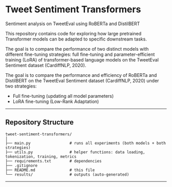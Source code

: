 # Tweet Sentiment Transformers
Sentiment analysis on TweetEval using RoBERTa and DistilBERT

This repository contains code for exploring how large pretrained Transformer models can be adapted to
specific downstream tasks. 

The goal is to compare the performance of two distinct models with different fine-tuning strategies:
full fine-tuning and parameter-efficient training (LoRA) of transformer-based language models on the
TweetEval Sentiment dataset (CardiffNLP, 2020).

The goal is to compare the performance and efficiency of RoBERTa and DistilBERT on the TweetEval Sentiment dataset (CardiffNLP, 2020) under two strategies:
- Full fine-tuning (updating all model parameters)
- LoRA fine-tuning (Low-Rank Adaptation)
---

## Repository Structure

```
tweet-sentiment-transformers/
│
├── main.py                 # runs all experiments (both models + both strategies)
├── utils.py                # helper functions: data loading, tokenization, training, metrics
├── requirements.txt        # dependencies
├── .gitignore
├── README.md               # this file
└── results/                # outputs (auto-generated)
```
---
